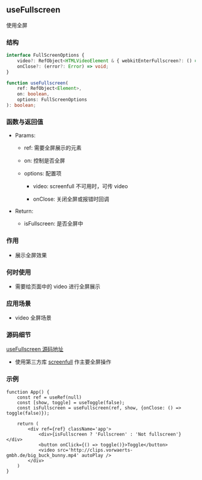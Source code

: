 ## useFullscreen

使用全屏

### 结构

```ts
interface FullScreenOptions {
    video?: RefObject<HTMLVideoElement & { webkitEnterFullscreen?: () => void; webkitExitFullscreen?: () => void; }>;
    onClose?: (error?: Error) => void;
}

function useFullscreen(
    ref: RefObject<Element>,
    on: boolean, 
    options: FullScreenOptions
): boolean;
```

### 函数与返回值

- Params:

    - ref: 需要全屏展示的元素

    - on: 控制是否全屏

    - options: 配置项

        - video: screenfull 不可用时，可传 video

        - onClose: 关闭全屏或报错时回调

- Return:

    - isFullscreen: 是否全屏中

### 作用

- 展示全屏效果

### 何时使用

- 需要给页面中的 video 进行全屏展示

### 应用场景

- video 全屏场景

### 源码细节

[useFullscreen 源码地址](https://github.com/streamich/react-use/blob/master/src/useFullscreen.ts)

- 使用第三方库 [screenfull](https://www.npmjs.com/package/screenfull) 作主要全屏操作

### 示例

```tsx
function App() {
    const ref = useRef(null)
    const [show, toggle] = useToggle(false);
    const isFullscreen = useFullscreen(ref, show, {onClose: () => toggle(false)});

    return (
        <div ref={ref} className='app'>
            <div>{isFullscreen ? 'Fullscreen' : 'Not fullscreen'}</div>
            <button onClick={() => toggle()}>Toggle</button>
            <video src='http://clips.vorwaerts-gmbh.de/big_buck_bunny.mp4' autoPlay />
        </div>
    )
}
```
